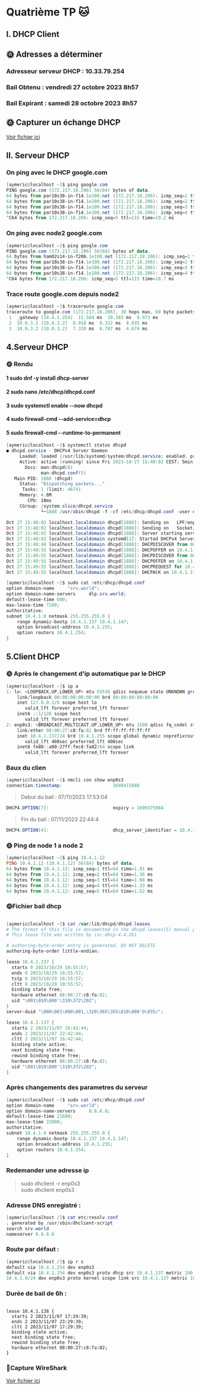 # Quatrième TP 🐱

## I. DHCP Client

## 🌞 Adresses a déterminer

### Adresseur serveur DHCP : 10.33.79.254

### Bail Obtenu : vendredi 27 octobre 2023 8h57

### Bail Expirant : samedi 28 octobre 2023 8h57

## 🌞 Capturer un échange DHCP

[Voir fichier ici](./tp4_dhcp_client.pcapng)

## II. Serveur DHCP

### On ping avec le DHCP google.com

```PowerShell
[aymeric@localhost ~]$ ping google.com
PING google.com (172.217.18.206) 56(84) bytes of data.
64 bytes from par10s38-in-f14.1e100.net (172.217.18.206): icmp_seq=1 ttl=115 time=19.0 ms
64 bytes from par10s38-in-f14.1e100.net (172.217.18.206): icmp_seq=2 ttl=115 time=18.3 ms
64 bytes from par10s38-in-f14.1e100.net (172.217.18.206): icmp_seq=3 ttl=115 time=18.1 ms
64 bytes from par10s38-in-f14.1e100.net (172.217.18.206): icmp_seq=4 ttl=115 time=16.9 ms
^C64 bytes from 172.217.18.206: icmp_seq=5 ttl=115 time=19.2 ms
```

### On ping avec node2 google.com

```PowerShell
[aymeric@localhost ~]$ ping google.com 
PING google.com (172.217.18.206) 56(84) bytes of data.
64 bytes from ham02s14-in-f206.1e100.net (172.217.18.206): icmp_seq=1 ttl=115 time=18.5 ms
64 bytes from par10s38-in-f14.1e100.net (172.217.18.206): icmp_seq=2 ttl=115 time=17.8 ms
64 bytes from par10s38-in-f14.1e100.net (172.217.18.206): icmp_seq=3 ttl=115 time=18.7 ms
64 bytes from par10s38-in-f14.1e100.net (172.217.18.206): icmp_seq=4 ttl=115 time=19.6 ms
^C64 bytes from 172.217.18.206: icmp_seq=5 ttl=115 time=18.7 ms
```

### Trace route google.com depuis node2

```PowerShell
[aymeric@localhost ~]$ traceroute google.com
traceroute to google.com (172.217.18.206), 30 hops max, 60 byte packets
 1  _gateway (10.4.1.254)  11.564 ms  10.383 ms  9.973 ms
 2  10.0.3.2 (10.0.3.2)  8.918 ms  8.322 ms  8.035 ms
 3  10.0.3.2 (10.0.3.2)  7.320 ms  6.707 ms  4.674 ms
```

## 4.Serveur DHCP

### 🌞 Rendu


#### 1  sudo dnf -y install dhcp-server  
#### 2  sudo nano /etc/dhcp/dhcpd.conf
#### 3  sudo systemctl enable --now dhcpd
#### 4  sudo firewall-cmd --add-service=dhcp
#### 5  sudo firewall-cmd --runtime-to-permanent

```PowerShell
[aymeric@localhost ~]$ systemctl status dhcpd
● dhcpd.service - DHCPv4 Server Daemon
     Loaded: loaded (/usr/lib/systemd/system/dhcpd.service; enabled; preset: disabled)
     Active: active (running) since Fri 2023-10-27 15:48:02 CEST; 5min ago
       Docs: man:dhcpd(8)
             man:dhcpd.conf(5)
   Main PID: 1888 (dhcpd)
     Status: "Dispatching packets..."
      Tasks: 1 (limit: 4674)
     Memory: 4.6M
        CPU: 10ms   
     CGroup: /system.slice/dhcpd.service
             └─1888 /usr/sbin/dhcpd -f -cf /etc/dhcp/dhcpd.conf -user dhcpd -group dhcpd --no-pid

Oct 27 15:48:02 localhost.localdomain dhcpd[1888]: Sending on   LPF/enp0s3/08:00:27:4f:1d:2f/10.4.1.0/24
Oct 27 15:48:02 localhost.localdomain dhcpd[1888]: Sending on   Socket/fallback/fallback-net
Oct 27 15:48:02 localhost.localdomain dhcpd[1888]: Server starting service.
Oct 27 15:48:02 localhost.localdomain systemd[1]: Started DHCPv4 Server Daemon.
Oct 27 15:49:48 localhost.localdomain dhcpd[1888]: DHCPDISCOVER from 08:00:27:c8:fa:82 via enp0s3
Oct 27 15:49:55 localhost.localdomain dhcpd[1888]: DHCPOFFER on 10.4.1.137 to 08:00:27:c8:fa:82 via enp0s3
Oct 27 15:49:55 localhost.localdomain dhcpd[1888]: DHCPDISCOVER from 08:00:27:c8:fa:82 via enp0s3
Oct 27 15:49:55 localhost.localdomain dhcpd[1888]: DHCPOFFER on 10.4.1.137 to 08:00:27:c8:fa:82 via enp0s3
Oct 27 15:49:55 localhost.localdomain dhcpd[1888]: DHCPREQUEST for 10.4.1.137 (10.4.1.253) from 08:00:27:c8:fa:82 via enp0s3
Oct 27 15:49:55 localhost.localdomain dhcpd[1888]: DHCPACK on 10.4.1.137 to 08:00:27:c8:fa:82 via enp0s3
```

```PowerShell
[aymeric@localhost ~]$ sudo cat /etc/dhcp/dhcpd.conf
option domain-name     "srv.world";
option domain-name-servers     dlp.srv.world;
default-lease-time 600;
max-lease-time 7200;
authoritative;
subnet 10.4.1.0 netmask 255.255.255.0 {
    range dynamic-bootp 10.4.1.137 10.4.1.147;
    option broadcast-address 10.4.1.255;
    option routers 10.4.1.254;
}
```

## 5.Client DHCP

### 🌞 Après le changement d'ip automatique par le DHCP

```PowerShell
[aymeric@localhost ~]$ ip a
1: lo: <LOOPBACK,UP,LOWER_UP> mtu 65536 qdisc noqueue state UNKNOWN group default qlen 1000
    link/loopback 00:00:00:00:00:00 brd 00:00:00:00:00:00
    inet 127.0.0.1/8 scope host lo
       valid_lft forever preferred_lft forever
    inet6 ::1/128 scope host
       valid_lft forever preferred_lft forever
2: enp0s3: <BROADCAST,MULTICAST,UP,LOWER_UP> mtu 1500 qdisc fq_codel state UP group default qlen 1000
    link/ether 08:00:27:c8:fa:82 brd ff:ff:ff:ff:ff:ff
    inet 10.4.1.137/24 brd 10.4.1.255 scope global dynamic noprefixroute enp0s3
       valid_lft 408sec preferred_lft 408sec
    inet6 fe80::a00:27ff:fec8:fa82/64 scope link
       valid_lft forever preferred_lft forever
```

### Baux du clien

```PowerShell
[aymeric@localhost ~]$ nmcli con show enp0s3
connection.timestamp:                   1698415888
```
> Debut du bail : 07/11/2023 17:53:04

```PowerShell
DHCP4.OPTION[7]:                        expiry = 1699375984

```

> Fin du bail : 07/11/2023 22:44:4

```PowerShell
DHCP4.OPTION[4]:                        dhcp_server_identifier = 10.4.1.253

```
### 🌞 Ping de node 1 a node 2

```PowerShell
[aymeric@localhost ~]$ ping 10.4.1.12
PING 10.4.1.12 (10.4.1.12) 56(84) bytes of data.
64 bytes from 10.4.1.12: icmp_seq=1 ttl=64 time=1.91 ms
64 bytes from 10.4.1.12: icmp_seq=2 ttl=64 time=1.36 ms
64 bytes from 10.4.1.12: icmp_seq=3 ttl=64 time=1.08 ms
64 bytes from 10.4.1.12: icmp_seq=4 ttl=64 time=1.33 ms
64 bytes from 10.4.1.12: icmp_seq=5 ttl=64 time=1.52 ms

```

### 🌞Fichier bail dhcp

```PowerShell

[aymeric@localhost ~]$ cat /var/lib/dhcpd/dhcpd.leases
# The format of this file is documented in the dhcpd.leases(5) manual page.
# This lease file was written by isc-dhcp-4.4.2b1

# authoring-byte-order entry is generated, DO NOT DELETE
authoring-byte-order little-endian;

lease 10.4.1.137 {
  starts 0 2023/10/29 10:55:57;
  ends 0 2023/10/29 16:55:57;
  tstp 0 2023/10/29 16:55:57;
  cltt 0 2023/10/29 10:55:57;
  binding state free;
  hardware ethernet 08:00:27:c8:fa:82;
  uid "\001\010\000'\310\372\202";
}
server-duid "\000\001\000\001,\320\365\355\010\000'O\035/";

lease 10.4.1.137 {
  starts 2 2023/11/07 16:42:44;
  ends 2 2023/11/07 22:42:44;
  cltt 2 2023/11/07 16:42:44;
  binding state active;
  next binding state free;
  rewind binding state free;
  hardware ethernet 08:00:27:c8:fa:82;
  uid "\001\010\000'\310\372\202";
}
```

### Après changements des parametres du serveur 

```PowerShell
[aymeric@localhost ~]$ sudo cat /etc/dhcp/dhcpd.conf
option domain-name     "srv.world";
option domain-name-servers     8.8.8.8;
default-lease-time 21600;
max-lease-time 22000;
authoritative;
subnet 10.4.1.0 netmask 255.255.255.0 {
    range dynamic-bootp 10.4.1.137 10.4.1.147;
    option broadcast-address 10.4.1.255;
    option routers 10.4.1.254;
}

```
### Redemander une adresse ip
> sudo dhclient -r enp0s3  
>sudo dhclient enp0s3

### Adresse DNS enregistré :

```PowerShell
[aymeric@localhost /]$ cat etc/resolv.conf
; generated by /usr/sbin/dhclient-script
search srv.world
nameserver 8.8.8.8

```
### Route par défaut :

```PowerShell
[aymeric@localhost /]$ ip r s
default via 10.4.1.254 dev enp0s3
default via 10.4.1.254 dev enp0s3 proto dhcp src 10.4.1.137 metric 100
10.4.1.0/24 dev enp0s3 proto kernel scope link src 10.4.1.137 metric 100

```
### Durée de bail de 6h :
```

lease 10.4.1.138 {
  starts 2 2023/11/07 17:29:39;
  ends 2 2023/11/07 23:29:39;
  cltt 2 2023/11/07 17:29:39;
  binding state active;
  next binding state free;
  rewind binding state free;
  hardware ethernet 08:00:27:c8:fa:82;
}

```

### 🦈Capture WireShark

[Voir fichier ici](./trame_dhcp_client_fin.pcapng)